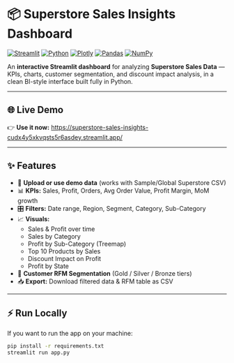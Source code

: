 # 📦 Superstore Sales Insights Dashboard

[![Streamlit](https://img.shields.io/badge/Made%20With-Streamlit-FF4B4B?logo=streamlit&logoColor=white)](https://streamlit.io/)
[![Python](https://img.shields.io/badge/Python-3.9+-3776AB?logo=python&logoColor=white)](https://www.python.org/)
[![Plotly](https://img.shields.io/badge/Charts-Plotly-3DDC84?logo=plotly&logoColor=white)](https://plotly.com/python/)
[![Pandas](https://img.shields.io/badge/Data-Pandas-150458?logo=pandas&logoColor=white)](https://pandas.pydata.org/)
[![NumPy](https://img.shields.io/badge/Data-NumPy-013243?logo=numpy&logoColor=white)](https://numpy.org/)

An **interactive Streamlit dashboard** for analyzing **Superstore Sales Data** — KPIs, charts, customer segmentation, and discount impact analysis, in a clean BI-style interface built fully in Python.

---

## 🌐 Live Demo
👉 **Use it now:** https://superstore-sales-insights-cudx4y5xkvqsts5r6asdey.streamlit.app/

---

## ✨ Features
- 📂 **Upload or use demo data** (works with Sample/Global Superstore CSV)
- 📊 **KPIs:** Sales, Profit, Orders, Avg Order Value, Profit Margin, MoM growth
- 🎛️ **Filters:** Date range, Region, Segment, Category, Sub-Category
- 📈 **Visuals:**
  - Sales & Profit over time
  - Sales by Category
  - Profit by Sub-Category (Treemap)
  - Top 10 Products by Sales
  - Discount Impact on Profit
  - Profit by State
- 👥 **Customer RFM Segmentation** (Gold / Silver / Bronze tiers)
- 📥 **Export:** Download filtered data & RFM table as CSV

---

## ⚡ Run Locally
If you want to run the app on your machine:
```bash
pip install -r requirements.txt
streamlit run app.py
